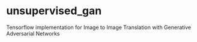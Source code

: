 # unsupervised_gan
Tensorflow implementation for Image to Image Translation with Generative Adversarial Networks

